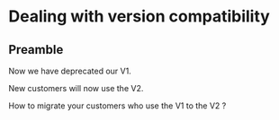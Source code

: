 # Dealing with version compatibility 

## Preamble

Now we have deprecated our V1. 

New customers will now use the V2.

How to migrate your customers who use the V1 to the V2 ?